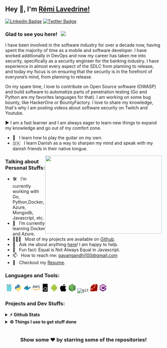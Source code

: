 ## Hey 👋, I'm [Rémi Lavedrine!](https://github.com/Shosta/)

[![Linkedin Badge](https://img.shields.io/badge/-LinkedIn-0e76a8?style=flat-square&logo=Linkedin&logoColor=white)](https://www.linkedin.com/in/remilavedrine/)
[![Twitter Badge](https://img.shields.io/badge/-Twitter-00acee?style=flat-square&logo=Twitter&logoColor=white)](https://twitter.com/shostarsson)

### Glad to see you here! &nbsp; ![](https://visitor-badge.glitch.me/badge?page_id=iampavangandhi.iampavangandhi&style=flat-square&color=0088cc)

I have been involved in the software industry for over a decade now, having spent the majority of time as a mobile and software developer. I have worked additionally in DevOps and now my career has taken me into security, specifically as a security engineer for the banking industry. I have experience in almost every aspect of the SDLC from planning to release, and today my focus is on ensuring that the security is in the forefront of everyone’s mind, from planning to release. 

On my spare time, I love to contribute on Open Source software (OWASP) and build software to automatize parts of penetration testing (Go and Python are my favorites languages for that). I am working on some bug bounty, like HackerOne or BountyFactory.
I love to share my knowledge, that's why I am posting videos about software security on Twitch and Youtube.

► I am a fast learner and I am always eager to learn new things to expand my knowledge and go out of my comfort zone.
- 🎸 &nbsp; I learn how to play the guitar on my own.
- 🇩🇰 &nbsp; I learn Danish as a way to sharpen my mind and speak with my danish friends in their native tongue. 

<img align="right" height="250" width="375" alt="" src="https://raw.githubusercontent.com/iampavangandhi/iampavangandhi/master/gifs/coder.gif" />

### Talking about Personal Stuffs:

- 🛠 &nbsp; I’m currently working with Go, Python,Docker, <br /> Azure, Mongodb, Javascript, etc.
- 🚀 &nbsp; I’m currently learning Docker and Azure.
- 👨🏻‍💻 &nbsp; Most of my projects are available on [Github](https://github.com/Shosta).
- 💬 &nbsp; Ask me about anything [here](https://github.com/Shosta/Shosta/issues/2)! I am happy to help.
- 👾 &nbsp; Fun fact: Equal is Not Always Equal in Javascript.
- 📫 &nbsp; How to reach me: pavangandhi100@gmail.com
- 📝 &nbsp; Checkout my [Resume](https://github.com/Shosta/Shosta/blob/master/resume.pdf).

### Languages and Tools:

<code><img height="25" src="https://github.com/devicons/devicon/blob/master/icons/go/go-original.svg" alt="Go"></code>
<code><img height="25" src="https://github.com/devicons/devicon/blob/master/icons/python/python-original.svg" alt="python"></code>
<code><img height="25" src="https://github.com/devicons/devicon/blob/master/icons/docker/docker-original.svg" alt="Docker"></code>
<code><img height="25" src="https://github.com/devicons/devicon/blob/master/icons/amazonwebservices/amazonwebservices-original.svg" alt="AWS"></code>
<code><img height="25" src="https://github.com/devicons/devicon/blob/master/icons/ubuntu/ubuntu-plain.svg" alt="Ubuntu"></code>
<code><img height="25" src="https://github.com/devicons/devicon/blob/master/icons/android/android-original.svg" alt="Android Hacking"></code>
<code><img height="25" src="https://github.com/devicons/devicon/blob/master/icons/apple/apple-original.svg" alt="iOS Hacking"></code>
<code><img height="25" src="https://raw.githubusercontent.com/github/explore/80688e429a7d4ef2fca1e82350fe8e3517d3494d/topics/nodejs/nodejs.png" alt="nodejs"></code>
<code><img height="25" src="https://devicons.github.io/devicon/devicon.git/icons/git/git-original.svg" alt="git"></code>
<code><img height="25" src="https://github.com/devicons/devicon/blob/master/icons/ruby/ruby-original.svg" alt="Ruby"></code>
<code><img height="25" src="
https://github.com/devicons/devicon/blob/master/icons/csharp/csharp-original.svg" alt="C#"></code>


<!--
<code><img height="25" src="https://raw.githubusercontent.com/github/explore/80688e429a7d4ef2fca1e82350fe8e3517d3494d/topics/sass/sass.png" alt="sass"></code>
-->

### Projects and Dev Stuffs:

<details>	
  <summary><b>⚡ Github Stats</b></summary>

<img height="180em" src="https://github-readme-stats.vercel.app/api?username=Shosta&show_icons=true&hide_border=true" />
<img height="180em" src="https://github-readme-stats.vercel.app/api/top-langs/?username=Shosta&exclude_repo=KNN-Image-Classification&show_icons=true&hide_border=true&layout=compact&langs_count=8"/>
</details>
 
<details>	
  <br />
  <summary><b>⚙️ Things I use to get stuff done</b></summary>
  	<ul>
  	    <li><b>OS:</b> Ubuntu 20.04</li>
	    <li><b>Laptop: </b> HP Spectre x360 (i5)</li>
  	    <li><b>Browser: </b> Firefox</li>
	    <li><b>Code Editor:</b> VSCode - The best editor out there</li>
	    <li><b>To Stay Updated:</b> Dev.to, Medium and Twitter</li>
	    <br />
	<!-- ⚛️ Checkout My VSCode Configrations <a href="https://gist.github.com/iampavangandhi/039b1dc5a7cdcb007ab3691814d53130">Here</a>. -->
	</ul>	
</details>

#

<div align="center">

### Show some ❤️ by starring some of the repositories!

</div>
